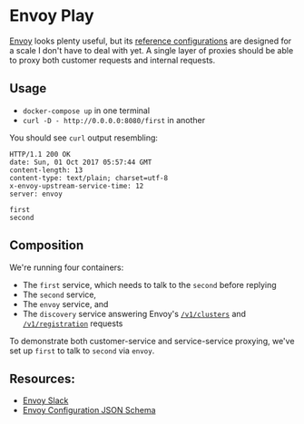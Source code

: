 # Envoy Play

[Envoy] looks plenty useful, but its
[reference configurations][refcfg] are designed for a scale I don't have to
deal with yet. A single layer of proxies should be able to proxy both customer
requests and internal requests.

## Usage

* `docker-compose up` in one terminal
* `curl -D - http://0.0.0.0:8080/first` in another

You should see `curl` output resembling:

```
HTTP/1.1 200 OK
date: Sun, 01 Oct 2017 05:57:44 GMT
content-length: 13
content-type: text/plain; charset=utf-8
x-envoy-upstream-service-time: 12
server: envoy

first
second
```

## Composition

We're running four containers:

* The `first` service, which needs to talk to the `second` before replying
* The `second` service,
* The `envoy` service, and
* The `discovery` service answering Envoy's [`/v1/clusters`][CDS] and [`/v1/registration`][SDS] requests

To demonstrate both customer-service and service-service proxying, we've set up `first` to talk to `second` via `envoy`.

## Resources:

* [Envoy Slack][slack]
* [Envoy Configuration JSON Schema][schemata]

[Envoy]: https://envoyproxy.github.io
[schemata]: https://github.com/envoyproxy/envoy/blob/master/source/common/json/config_schemas.cc
[refcfg]: https://envoyproxy.github.io/envoy/install/ref_configs.html#install-ref-configs
[slack]: http://envoyslack.cncf.io
[CDS]: https://envoyproxy.github.io/envoy/configuration/cluster_manager/cds.html#config-cluster-manager-cds-api
[SDS]: https://envoyproxy.github.io/envoy/configuration/cluster_manager/sds_api.html#config-cluster-manager-sds-api

